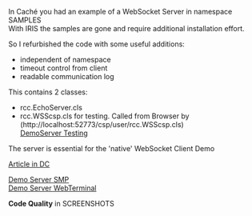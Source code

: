 In Caché you had an example of a WebSocket Server in namespace SAMPLES  
With IRIS the samples are gone and require additional installation effort.  
   
So I refurbished the code with some useful additions:  
- independent of namespace  
- timeout control from client    
- readable communication log  
   
This contains 2 classes:  
- rcc.EchoServer.cls   
- rcc.WSScsp.cls for testing. Called from Browser by   
   (http://localhost:52773/csp/user/rcc.WSScsp.cls)    
   [DemoServer Testing](https://echoserver-wsock-iris.demo.community.intersystems.com/csp/user/rcc.WSScsp.cls)   

The server is essential for the 'native' WebSocket Client Demo

[Article in DC](https://community.intersystems.com/post/websocket-echo-server-iris)

[Demo Server SMP](https://echoserver-wsock-iris.demo.community.intersystems.com/csp/sys/UtilHome.csp)   
[Demo Server WebTerminal](https://echoserver-wsock-iris.demo.community.intersystems.com/terminal/)    
        
**Code Quality** in SCREENSHOTS 
